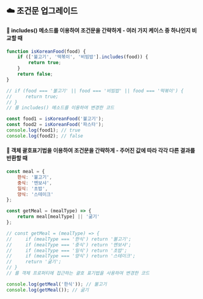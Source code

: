 ## ☁️ 조건문 업그레이드 
#### 🔹 includes() 메소드를 이용하여 조건문을 간략하게 - 여러 가지 케이스 중 하나인지 비교할 때
```javascript
function isKoreanFood(food) {
    if (['불고기', '떡볶이', '비빔밥'].includes(food)) {
        return true;
    }
    return false;
}

// if (food === '불고기' || food === '비빔밥' || food === '떡볶이') {
//     return true;
// } 
// 를 includes() 메소드를 이용하여 변경한 코드 

const food1 = isKoreanFood('불고기');
const food2 = isKoreanFood('파스타');
console.log(food1); // true
console.log(food2); // false
```
#### 🔹 객체 괄호표기법을 이용하여 조건문을 간략하게 - 주어진 값에 따라 각각 다른 결과를 반환할 때
```javascript
const meal = {
    한식: '불고기',
    중식: '멘보샤',
    일식: '초밥',
    양식: '스테이크'
};

const getMeal = (mealType) => {
    return meal[mealType] || '굶기'
};

// const getMeal = (mealType) => {
//     if (mealType === '한식') return '불고기';
//     if (mealType === '중식') return '멘보샤';
//     if (mealType === '일식') return '초밥';
//     if (mealType === '양식') return '스테이크';
//     return '굶기';
// }
// 를 객체 프로퍼티에 접근하는 괄호 표기법을 사용하여 변경한 코드 

console.log(getMeal('한식')); // 불고기
console.log(getMeal()); // 굶기 
```

